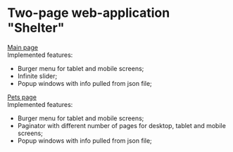 # Two-page web-application "Shelter" <br>

[Main page](https://zilola08.github.io/shelter/main.html) <br>
Implemented features:
- Burger menu for tablet and mobile screens;
- Infinite slider;
- Popup windows with info pulled from json file;

[Pets page](https://zilola08.github.io/shelter/pets.html) <br>
Implemented features:
- Burger menu for tablet and mobile screens;
- Paginator with different number of pages for desktop, tablet and mobile screens;
- Popup windows with info pulled from json file;



